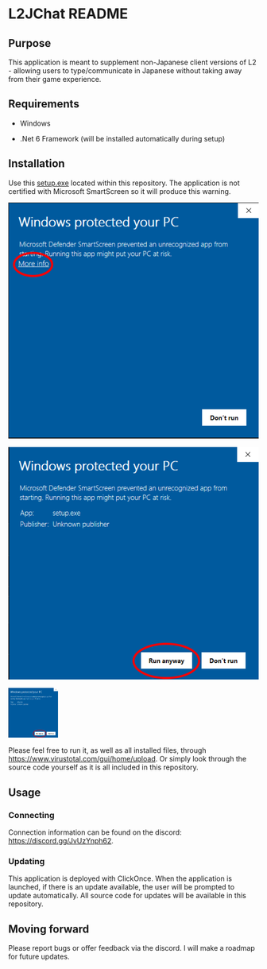﻿# L2JChat README

## Purpose
This application is meant to supplement non-Japanese client versions of L2 - allowing users to type/communicate in Japanese without taking away from their game experience.

## Requirements 
- Windows

- .Net 6 Framework (will be installed automatically during setup)

## Installation
Use this [setup.exe](https://github.com/MoetsukiOtoko/L2JChat/blob/master/published/setup.exe?raw=true) located within this repository.
The application is not certified with Microsoft SmartScreen so it will produce this warning. 

![](MicrosoftSmartScreenWarning.png )

![](MicrosoftSmartScreenWarning2.png)

<img src="MicrosoftSmartScreenWarning2.png" width="100" height="100">

Please feel free to run it, as well as all installed files, through https://www.virustotal.com/gui/home/upload. Or simply look through the source code yourself as it is all included in this repository.

## Usage

### Connecting
Connection information can be found on the discord: https://discord.gg/JvUzYnph62.

### Updating
This application is deployed with ClickOnce. When the application is launched, if there is an update available, the user will be prompted to update automatically. All source code for updates will be available in this repository. 

## Moving forward
Please report bugs or offer feedback via the discord. I will make a roadmap for future updates.
